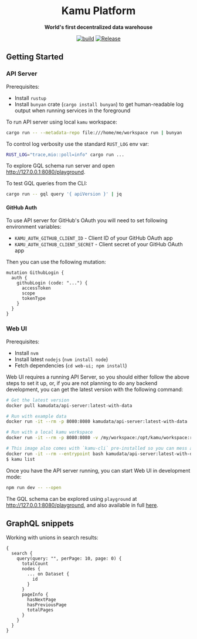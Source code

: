 <div align="center">
  <h1>Kamu Platform</h1>
  <p>
    <strong>World's first decentralized data warehouse</strong>
  </p>
  <p>

[![build](https://github.com/kamu-data/kamu-platform/workflows/build/badge.svg)](https://github.com/kamu-data/kamu-platform/actions)
[![Release](https://github.com/kamu-data/kamu-platform/workflows/release/badge.svg)](https://github.com/kamu-data/kamu-platform/actions)

  </p>
</div>

## Getting Started

### API Server

Prerequisites:
* Install `rustup`
* Install `bunyan` crate (`cargo install bunyan`) to get human-readable log output when running services in the foreground

To run API server using local `kamu` workspace:

```bash
cargo run -- --metadata-repo file:///home/me/workspace run | bunyan
```

To control log verbosity use the standard `RUST_LOG` env var:

```bash
RUST_LOG="trace,mio::poll=info" cargo run ...
```

To explore GQL schema run server and open http://127.0.0.1:8080/playground.

To test GQL queries from the CLI:

```bash
cargo run -- gql query '{ apiVersion }' | jq
```

#### GitHub Auth

To use API server for GitHub's OAuth you will need to set following environment variables:
- `KAMU_AUTH_GITHUB_CLIENT_ID` - Client ID of your GitHub OAuth app
- `KAMU_AUTH_GITHUB_CLIENT_SECRET` - Client secret of your GitHub OAuth app

Then you can use the following mutation:

```gql
mutation GithubLogin {
  auth {
    githubLogin (code: "...") {
      accessToken
      scope
      tokenType
    }
  }
}
```

### Web UI

Prerequisites:
* Install `nvm`
* Install latest `nodejs` (`nvm install node`)
* Fetch dependencies (`cd web-ui; npm install`)

Web UI requires a running API Server, so you should either follow the above steps to set it up, or, if you are not planning to do any backend development, you can get the latest version with the following command:

```bash
# Get the latest version
docker pull kamudata/api-server:latest-with-data

# Run with example data
docker run -it --rm -p 8080:8080 kamudata/api-server:latest-with-data

# Run with a local kamu workspace
docker run -it --rm -p 8080:8080 -v /my/workspace:/opt/kamu/workspace:ro kamudata/api-server:latest-with-data

# This image also comes with `kamu-cli` pre-installed so you can mess around with data without installing it on your host
docker run -it --rm --entrypoint bash kamudata/api-server:latest-with-data
$ kamu list
```

Once you have the API server running, you can start Web UI in development mode:

```bash
npm run dev -- --open
```

The GQL schema can be explored using `playground` at http://127.0.0.1:8080/playground, and also available in full [here](/api-server/resources/schema.gql).

## GraphQL snippets

Working with unions in search results:

```gql
{
  search {
    query(query: "", perPage: 10, page: 0) {
      totalCount
      nodes {
        ... on Dataset {
          id
        }
      }
      pageInfo {
        hasNextPage
        hasPreviousPage
        totalPages
      }
    }
  }
}
```
